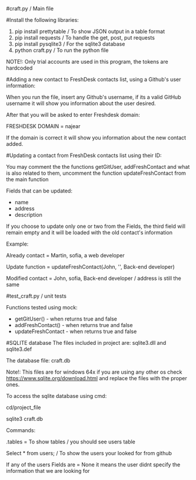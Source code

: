 #craft.py / Main file

#Install the following libraries:
1. pip install prettytable / To show JSON output in a table format
2. pip install requests / To handle the get, post, put requests
3. pip install pysqlite3 / For the sqlite3 database 
4. python craft.py / To run the python file

NOTE!: Only trial accounts are used in this program, the tokens are hardcoded


#Adding a new contact to FreshDesk contacts list, using a Github's user information:

When you run the file, insert any Github's username, if its a valid GitHub username it will show you information about the user desired.

After that you will be asked to enter Freshdesk domain:

FRESHDESK DOMAIN = najear

If the domain is correct it will show you information about the new contact added.

#Updating a contact from FreshDesk contacts list using their ID:

You may comment the the functions getGitUser, addFreshContact and what is also related to them, uncomment the function updateFreshContact from the main function

Fields that can be updated:
 * name
 * address
 * description 
 
 If you choose to update only one or two from the Fields, the third field will remain empty and it will be loaded with the old contact's information
 
 Example: 
 
 Already contact = Martin, sofia, a web developer
 
 Update function = updateFreshContact(John, '', Back-end developer)
 
 Modified contact = John, sofia, Back-end developer / address is still the same
 
 #test_craft.py / unit tests
 
 Functions tested using mock:
 * getGitUser() - when returns true and false
 * addFreshContact() - when returns true and false
 * updateFreshContact - when returns true and false
 
 
#SQLITE database
The files included in project are: sqlite3.dll and sqlite3.def

The database file: craft.db

Note!: This files are for windows 64x if you are using any other os check https://www.sqlite.org/download.html and replace the files with the proper ones.

To access the sqlite database using cmd:

cd/project_file

sqlite3 craft.db 

Commands:

.tables = To show tables / you should see users table

Select * from users; / To show the users your looked for from github

If any of the users Fields are = None it means the user didnt specify the information that we are looking for 





